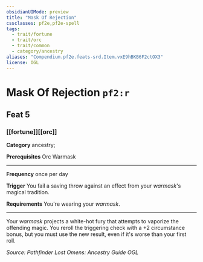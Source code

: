 ```yaml
---
obsidianUIMode: preview
title: "Mask Of Rejection"
cssclasses: pf2e,pf2e-spell
tags:
  - trait/fortune
  - trait/orc
  - trait/common
  - category/ancestry
aliases: "Compendium.pf2e.feats-srd.Item.vxE9hBKB6F2ctOX3"
license: OGL
---
```

# Mask Of Rejection `pf2:r`
## Feat 5
### [[fortune]][[orc]]

**Category** ancestry; 



**Prerequisites** Orc Warmask
* * *
**Frequency** once per day

**Trigger** You fail a saving throw against an effect from your _warmask_'s magical tradition.

**Requirements** You're wearing your _warmask_.

* * *

Your _warmask_ projects a white-hot fury that attempts to vaporize the offending magic. You reroll the triggering check with a +2 circumstance bonus, but you must use the new result, even if it's worse than your first roll.

*Source: Pathfinder Lost Omens: Ancestry Guide*
*OGL*